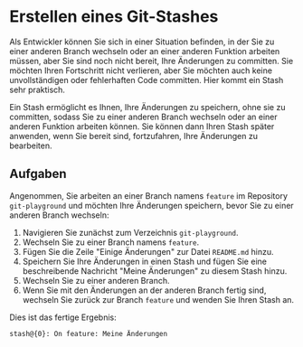 # Erstellen eines Git-Stashes

Als Entwickler können Sie sich in einer Situation befinden, in der Sie zu einer anderen Branch wechseln oder an einer anderen Funktion arbeiten müssen, aber Sie sind noch nicht bereit, Ihre Änderungen zu committen. Sie möchten Ihren Fortschritt nicht verlieren, aber Sie möchten auch keine unvollständigen oder fehlerhaften Code committen. Hier kommt ein Stash sehr praktisch.

Ein Stash ermöglicht es Ihnen, Ihre Änderungen zu speichern, ohne sie zu committen, sodass Sie zu einer anderen Branch wechseln oder an einer anderen Funktion arbeiten können. Sie können dann Ihren Stash später anwenden, wenn Sie bereit sind, fortzufahren, Ihre Änderungen zu bearbeiten.

## Aufgaben

Angenommen, Sie arbeiten an einer Branch namens `feature` im Repository `git-playground` und möchten Ihre Änderungen speichern, bevor Sie zu einer anderen Branch wechseln:

1. Navigieren Sie zunächst zum Verzeichnis `git-playground`.
2. Wechseln Sie zu einer Branch namens `feature`.
3. Fügen Sie die Zeile "Einige Änderungen" zur Datei `README.md` hinzu.
4. Speichern Sie Ihre Änderungen in einen Stash und fügen Sie eine beschreibende Nachricht "Meine Änderungen" zu diesem Stash hinzu.
5. Wechseln Sie zu einer anderen Branch.
6. Wenn Sie mit den Änderungen an der anderen Branch fertig sind, wechseln Sie zurück zur Branch `feature` und wenden Sie Ihren Stash an.

Dies ist das fertige Ergebnis:

```shell
stash@{0}: On feature: Meine Änderungen
```
